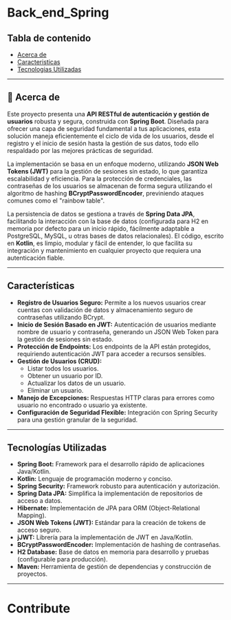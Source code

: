 
#  Back_end_Spring

##  Tabla de contenido


  - [Acerca de](#aderca-de)
  - [Caracteristicas](#caracteristicas)
  - [Tecnologias Utilizadas](#tecnologias-utilizadas)
  









---

## 🚀 Acerca de

Este proyecto presenta una **API RESTful de autenticación y gestión de usuarios** robusta y segura, construida con **Spring Boot**. Diseñada para ofrecer una capa de seguridad fundamental a tus aplicaciones, esta solución maneja eficientemente el ciclo de vida de los usuarios, desde el registro y el inicio de sesión hasta la gestión de sus datos, todo ello respaldado por las mejores prácticas de seguridad.

La implementación se basa en un enfoque moderno, utilizando **JSON Web Tokens (JWT)** para la gestión de sesiones sin estado, lo que garantiza escalabilidad y eficiencia. Para la protección de credenciales, las contraseñas de los usuarios se almacenan de forma segura utilizando el algoritmo de hashing **BCryptPasswordEncoder**, previniendo ataques comunes como el "rainbow table".

La persistencia de datos se gestiona a través de **Spring Data JPA**, facilitando la interacción con la base de datos (configurada para H2 en memoria por defecto para un inicio rápido, fácilmente adaptable a PostgreSQL, MySQL, u otras bases de datos relacionales). El código, escrito en **Kotlin**, es limpio, modular y fácil de entender, lo que facilita su integración y mantenimiento en cualquier proyecto que requiera una autenticación fiable.

---

## Características

* **Registro de Usuarios Seguro:** Permite a los nuevos usuarios crear cuentas con validación de datos y almacenamiento seguro de contraseñas utilizando BCrypt.
* **Inicio de Sesión Basado en JWT:** Autenticación de usuarios mediante nombre de usuario y contraseña, generando un JSON Web Token para la gestión de sesiones sin estado.
* **Protección de Endpoints:** Los endpoints de la API están protegidos, requiriendo autenticación JWT para acceder a recursos sensibles.
* **Gestión de Usuarios (CRUD):**
    * Listar todos los usuarios.
    * Obtener un usuario por ID.
    * Actualizar los datos de un usuario.
    * Eliminar un usuario.
* **Manejo de Excepciones:** Respuestas HTTP claras para errores como usuario no encontrado o usuario ya existente.
* **Configuración de Seguridad Flexible:** Integración con Spring Security para una gestión granular de la seguridad.

---

## Tecnologías Utilizadas

* **Spring Boot:** Framework para el desarrollo rápido de aplicaciones Java/Kotlin.
* **Kotlin:** Lenguaje de programación moderno y conciso.
* **Spring Security:** Framework robusto para autenticación y autorización.
* **Spring Data JPA:** Simplifica la implementación de repositorios de acceso a datos.
* **Hibernate:** Implementación de JPA para ORM (Object-Relational Mapping).
* **JSON Web Tokens (JWT):** Estándar para la creación de tokens de acceso seguro.
* **jJWT:** Librería para la implementación de JWT en Java/Kotlin.
* **BCryptPasswordEncoder:** Implementación de hashing de contraseñas.
* **H2 Database:** Base de datos en memoria para desarrollo y pruebas (configurable para producción).
* **Maven:** Herramienta de gestión de dependencias y construcción de proyectos.

---

# Contribute



